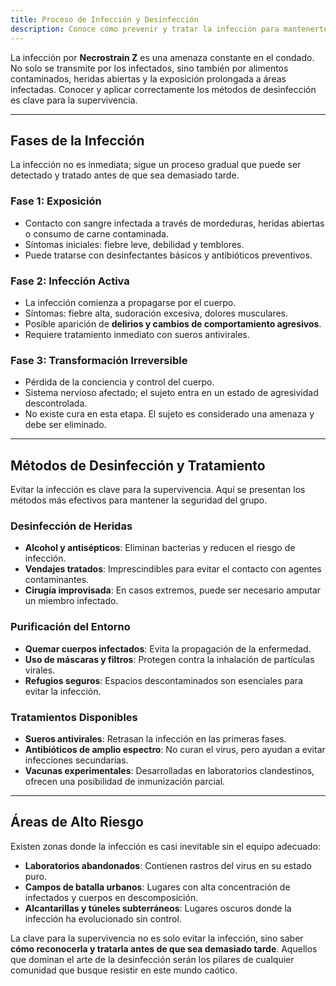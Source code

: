 ```yaml
---
title: Proceso de Infección y Desinfección
description: Conoce cómo prevenir y tratar la infección para mantenerte a salvo.
---
```


La infección por **Necrostrain Z** es una amenaza constante en el condado. No solo se transmite por los infectados, sino también por alimentos contaminados, heridas abiertas y la exposición prolongada a áreas infectadas. Conocer y aplicar correctamente los métodos de desinfección es clave para la supervivencia.

---

## **Fases de la Infección**
La infección no es inmediata; sigue un proceso gradual que puede ser detectado y tratado antes de que sea demasiado tarde.

### **Fase 1: Exposición**
- Contacto con sangre infectada a través de mordeduras, heridas abiertas o consumo de carne contaminada.
- Síntomas iniciales: fiebre leve, debilidad y temblores.
- Puede tratarse con desinfectantes básicos y antibióticos preventivos.

### **Fase 2: Infección Activa**
- La infección comienza a propagarse por el cuerpo.
- Síntomas: fiebre alta, sudoración excesiva, dolores musculares.
- Posible aparición de **delirios y cambios de comportamiento agresivos**.
- Requiere tratamiento inmediato con sueros antivirales.

### **Fase 3: Transformación Irreversible**
- Pérdida de la conciencia y control del cuerpo.
- Sistema nervioso afectado; el sujeto entra en un estado de agresividad descontrolada.
- No existe cura en esta etapa. El sujeto es considerado una amenaza y debe ser eliminado.

---

## **Métodos de Desinfección y Tratamiento**
Evitar la infección es clave para la supervivencia. Aquí se presentan los métodos más efectivos para mantener la seguridad del grupo.

### **Desinfección de Heridas**
- **Alcohol y antisépticos**: Eliminan bacterias y reducen el riesgo de infección.
- **Vendajes tratados**: Imprescindibles para evitar el contacto con agentes contaminantes.
- **Cirugía improvisada**: En casos extremos, puede ser necesario amputar un miembro infectado.

### **Purificación del Entorno**
- **Quemar cuerpos infectados**: Evita la propagación de la enfermedad.
- **Uso de máscaras y filtros**: Protegen contra la inhalación de partículas virales.
- **Refugios seguros**: Espacios descontaminados son esenciales para evitar la infección.

### **Tratamientos Disponibles**
- **Sueros antivirales**: Retrasan la infección en las primeras fases.
- **Antibióticos de amplio espectro**: No curan el virus, pero ayudan a evitar infecciones secundarias.
- **Vacunas experimentales**: Desarrolladas en laboratorios clandestinos, ofrecen una posibilidad de inmunización parcial.

---

## **Áreas de Alto Riesgo**
Existen zonas donde la infección es casi inevitable sin el equipo adecuado:
- **Laboratorios abandonados**: Contienen rastros del virus en su estado puro.
- **Campos de batalla urbanos**: Lugares con alta concentración de infectados y cuerpos en descomposición.
- **Alcantarillas y túneles subterráneos**: Lugares oscuros donde la infección ha evolucionado sin control.

La clave para la supervivencia no es solo evitar la infección, sino saber **cómo reconocerla y tratarla antes de que sea demasiado tarde**. Aquellos que dominan el arte de la desinfección serán los pilares de cualquier comunidad que busque resistir en este mundo caótico.

